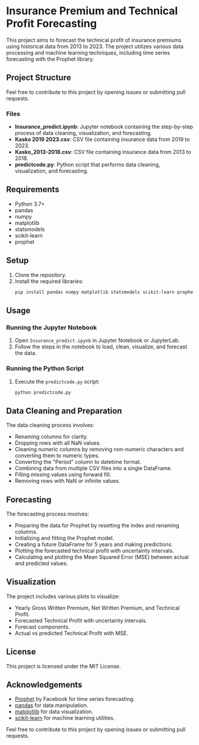 # Insurance Premium and Technical Profit Forecasting

This project aims to forecast the technical profit of insurance premiums using historical data from 2013 to 2023. The project utilizes various data processing and machine learning techniques, including time series forecasting with the Prophet library.

## Project Structure
Feel free to contribute to this project by opening issues or submitting pull requests.


### Files

- **Insurance_predict.ipynb**: Jupyter notebook containing the step-by-step process of data cleaning, visualization, and forecasting.
- **Kasko 2019 2023.csv**: CSV file containing insurance data from 2019 to 2023.
- **Kasko_2013-2018.csv**: CSV file containing insurance data from 2013 to 2018.
- **predictcode.py**: Python script that performs data cleaning, visualization, and forecasting.

## Requirements

- Python 3.7+
- pandas
- numpy
- matplotlib
- statsmodels
- scikit-learn
- prophet

## Setup

1. Clone the repository.
2. Install the required libraries:
   ```sh
   pip install pandas numpy matplotlib statsmodels scikit-learn prophet

## Usage

### Running the Jupyter Notebook

1. Open `Insurance_predict.ipynb` in Jupyter Notebook or JupyterLab.
2. Follow the steps in the notebook to load, clean, visualize, and forecast the data.

### Running the Python Script

1. Execute the `predictcode.py` script:
   ```sh
   python predictcode.py
## Data Cleaning and Preparation

The data cleaning process involves:
- Renaming columns for clarity.
- Dropping rows with all NaN values.
- Cleaning numeric columns by removing non-numeric characters and converting them to numeric types.
- Converting the "Period" column to datetime format.
- Combining data from multiple CSV files into a single DataFrame.
- Filling missing values using forward fill.
- Removing rows with NaN or infinite values.

## Forecasting

The forecasting process involves:
- Preparing the data for Prophet by resetting the index and renaming columns.
- Initializing and fitting the Prophet model.
- Creating a future DataFrame for 5 years and making predictions.
- Plotting the forecasted technical profit with uncertainty intervals.
- Calculating and plotting the Mean Squared Error (MSE) between actual and predicted values.

## Visualization

The project includes various plots to visualize:
- Yearly Gross Written Premium, Net Written Premium, and Technical Profit.
- Forecasted Technical Profit with uncertainty intervals.
- Forecast components.
- Actual vs predicted Technical Profit with MSE.

## License

This project is licensed under the MIT License.

## Acknowledgements

- [Prophet](https://facebook.github.io/prophet/) by Facebook for time series forecasting.
- [pandas](https://pandas.pydata.org/) for data manipulation.
- [matplotlib](https://matplotlib.org/) for data visualization.
- [scikit-learn](https://scikit-learn.org/) for machine learning utilities.

Feel free to contribute to this project by opening issues or submitting pull requests.
